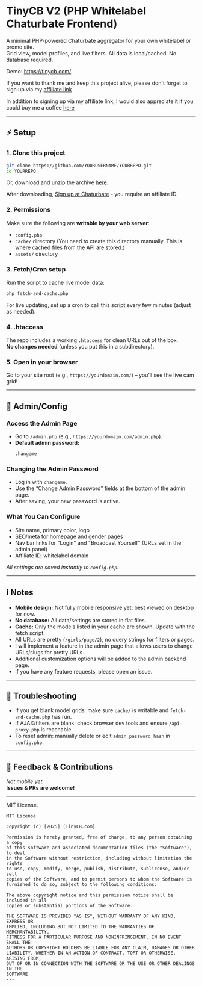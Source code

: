 # TinyCB V2 (PHP Whitelabel Chaturbate Frontend)

A minimal PHP-powered Chaturbate aggregator for your own whitelabel or promo site.  
Grid view, model profiles, and live filters. All data is local/cached. No database required.

Demo: https://tinycb.com/

If you want to thank me and keep this project alive, please don't forget to sign up via my [affiliate link](https://chaturbate.com/in/?tour=9O7D&campaign=2DLMP&track=default)

In addition to signing up via my affiliate link, I would also appreciate it if you could buy me a coffee [here](https://coff.ee/tinycb)

---

## ⚡️ Setup

### 1. **Clone this project**
```bash
git clone https://github.com/YOURUSERNAME/YOURREPO.git
cd YOURREPO
```
Or, download and unzip the archive [here](https://github.com/Kudocams/TinyCB/archive/master.zip).

After downloading, [Sign up at Chaturbate](https://chaturbate.com/in/?track=default&tour=9O7D&campaign=2DLMP) - you require an affiliate ID.

### 2. **Permissions**
Make sure the following are **writable by your web server**:
- `config.php`
- `cache/` directory (You need to create this directory manually. This is where cached files from the API are stored.)
- `assets/` directory

### 3. **Fetch/Cron setup**
Run the script to cache live model data:
```bash
php fetch-and-cache.php
```
For live updating, set up a cron to call this script every few minutes (adjust as needed).

### 4. **.htaccess**
The repo includes a working `.htaccess` for clean URLs out of the box.  
**No changes needed** (unless you put this in a subdirectory).

### 5. **Open in your browser**  
Go to your site root (e.g., `https://yourdomain.com/`) – you’ll see the live cam grid!

---

## 🔑 Admin/Config

### **Access the Admin Page**
- Go to `/admin.php` (e.g., `https://yourdomain.com/admin.php`).
- **Default admin password:**  
  ```
  changeme
  ```

### **Changing the Admin Password**
- Log in with `changeme`.
- Use the “Change Admin Password” fields at the bottom of the admin page.
- After saving, your new password is active.

### **What You Can Configure**
- Site name, primary color, logo
- SEO/meta for homepage and gender pages
- Nav bar links for "Login" and "Broadcast Yourself" (URLs set in the admin panel)
- Affiliate ID, whitelabel domain

_All settings are saved instantly to `config.php`._

---

## ℹ️ Notes

- **Mobile design:** Not fully mobile responsive yet; best viewed on desktop for now.
- **No database:** All data/settings are stored in flat files.
- **Cache:** Only the models listed in your cache are shown. Update with the fetch script.
- All URLs are pretty (`/girls/page/2`), no query strings for filters or pages.
- I will implement a feature in the admin page that allows users to change URLs/slugs for pretty URLs.
- Additional customization options will be added to the admin backend page.
- If you have any feature requests, please open an issue.

---

## 🤔 Troubleshooting

- If you get blank model grids: make sure `cache/` is writable and `fetch-and-cache.php` has run.
- If AJAX/filters are blank: check browser dev tools and ensure `/api-proxy.php` is reachable.
- To reset admin: manually delete or edit `admin_password_hash` in `config.php`.

---

## 💬 Feedback & Contributions

*Not mobile yet.*  
**Issues & PRs are welcome!**

---

MIT License.
```
MIT License

Copyright (c) [2025] [TinyCB.com]

Permission is hereby granted, free of charge, to any person obtaining a copy
of this software and associated documentation files (the "Software"), to deal
in the Software without restriction, including without limitation the rights
to use, copy, modify, merge, publish, distribute, sublicense, and/or sell
copies of the Software, and to permit persons to whom the Software is
furnished to do so, subject to the following conditions:

The above copyright notice and this permission notice shall be included in all
copies or substantial portions of the Software.

THE SOFTWARE IS PROVIDED "AS IS", WITHOUT WARRANTY OF ANY KIND, EXPRESS OR
IMPLIED, INCLUDING BUT NOT LIMITED TO THE WARRANTIES OF MERCHANTABILITY,
FITNESS FOR A PARTICULAR PURPOSE AND NONINFRINGEMENT. IN NO EVENT SHALL THE
AUTHORS OR COPYRIGHT HOLDERS BE LIABLE FOR ANY CLAIM, DAMAGES OR OTHER
LIABILITY, WHETHER IN AN ACTION OF CONTRACT, TORT OR OTHERWISE, ARISING FROM,
OUT OF OR IN CONNECTION WITH THE SOFTWARE OR THE USE OR OTHER DEALINGS IN THE
SOFTWARE.
---
